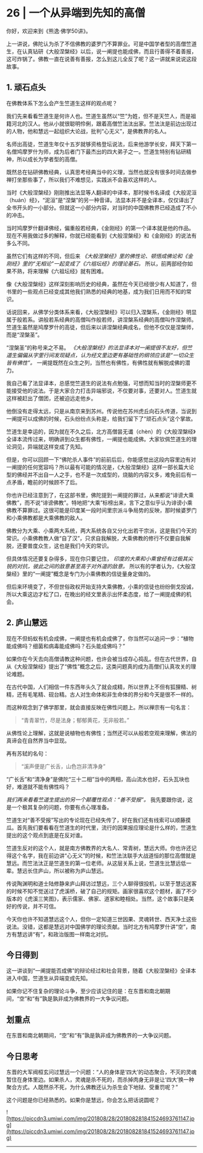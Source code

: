 # 26 | 一个从异端到先知的高僧

你好，欢迎来到《熊逸·佛学50讲》。

上一讲说，佛陀认为杀了不信佛教的婆罗门不算罪业。可是中国学者型的高僧竺道生，在认真钻研《大般涅槃经》以后，说一阐提也能成佛，而且行善得不着善报，这可炸锅了。佛教一直在说善有善报，怎么到这儿全反了呢？这一讲就来说说这段故事。

## 1. 顽石点头

在佛教体系下怎么会产生竺道生这样的观点呢？

我们先来看看竺道生是何许人也。竺道生虽然以“竺”为姓，但不是天竺人，而是祖籍河北的汉人。他从小就很聪明伶俐，跟着高僧竺法汰出家。竺法汰是前边出现过的人物，他和慧远一起组织大论战，批判“心无义”，是佛教界的名人。

名师出高徒，竺道生年仅十五岁就够资格登坛说法，后来他游学长安，拜天下第一名僧鸠摩罗什为师，成为后者门下最杰出的四大弟子之一。竺道生特别有钻研精神，所以成长为学者型的高僧。

既然总在钻研佛教经典，认真思考经典当中的义理，当然也就没有很多时间去做参禅打坐那些事了，所以我们不难想见，实践派不会喜欢这样的人。

当时《大般涅槃经》刚刚推出法显等人翻译的中译本，那时候书名译成《大般泥洹（huán）经》，“泥洹”是“涅槃”的另一种音译。法显本并不是全译本，仅仅译出了全书开头的一小部分。但就这一小部分内容，对当时的中国佛教界已经造成了不小的冲击。

当时鸠摩罗什翻译佛经，偏重般若经典，《金刚经》的第一个译本就是他的作品。现在不用我做过多的解释，你就已经能看到《大般涅槃经》和《金刚经》的说法有多么不同。

虽然它们有这样的不同，但后来 *《大般涅槃经》里的佛性论、顿悟成佛论和《金刚经》里的“无相论”一起变成了《六祖坛经》的理论基石。* 所以，前两部经你如果不熟，将来理解《六祖坛经》就有困难。

像《大般涅槃经》这样深刻影响历史的经典，虽然在今天已经很少有人知道了，但书里的一些观点已经变成其他我们熟悉的经典的地基，成为我们日用而不知的常识。

话说回来，从佛学分类体系来看，《大般涅槃经》可以归入涅槃系，《金刚经》明显属于般若系。讲般若系经典的高僧叫作般若师，讲涅槃系经典的高僧叫作涅槃师。竺道生虽然是鸠摩罗什的高徒，但后来以讲涅槃经典成名，但他不仅仅是涅槃师，而是“涅槃圣”。

“涅槃圣”的称号来之不易。 *《大般涅槃经》的法显译本对一阐提很不友好，但竺道生偏偏从字里行间发现疑点，认为经文里边更有基础性的纲领应该是“一切众生皆有佛性”。* 一阐提既然在众生之列，当然也有佛性，有佛性就有解脱成佛的潜力。

我自己看了法显译本，总感觉竺道生的说法有点勉强，可想而知当时的涅槃师更不能接受他的说法。于是大家合力打击异端邪说，不仅要对事，还要对人。竺道生就这样被赶出了僧团，还被迫远走他乡。

他倒没有走得太远，只是从南京来到苏州。传说他在苏州虎丘向石头传道，当说到一阐提可以成佛的时候，石头纷纷点头称是，给我们留下了“顽石点头”这个掌故。

竺道生是幸运的，因为就在不久之后，北方高僧昙无谶（chèn）的《大般涅槃经》全译本流传过来，明确讲到众生都有佛性，一阐提也能成佛。大家钦佩竺道生的理论洞见，异端就这样变成了先知。

但是，你可以回顾一下“佛陀杀人事件”的前前后后，你能感觉出这段内容里边有对一阐提的任何宽容吗？所以最有可能的情况是，《大般涅槃经》这样一部长篇大论型的佛经并不出自一人之手，也不是一次成型的，烧脑的内容又多，难免前后有一点矛盾，瞻前的时候顾不了后。

你也许已经注意到了，在这部书里，佛陀提到一阐提的罪过，从来都说“诽谤大乘佛教”，而不说“诽谤佛教”。特地把“大乘”标榜出来，言下之意似乎认为诽谤小乘佛教不算罪过。这很可能是印度某一段时间里宗派斗争局势的反映，那时候婆罗门和小乘佛教都是大乘佛教的敌人。

佛教分为大乘、小乘两大系统，两大系统各自又分化出若干宗派，这是我们今天的常识。小乘佛教教人做“自了汉”，只求自我解脱，大乘佛教的修行不仅要自我解脱，还要普度众生，这也是我们今天的常识。

但具体情况还要复杂得多，现在你只要记住， *印度的大乘和小乘曾经有过极其尖锐的对抗，彼此之间的敌意甚至高于对外道的敌意。* 所以有的学者认为，《大般涅槃经》里的“一阐提”概念是专门为小乘佛教的信徒量身定做的。

但后来环境变了，不但世俗政权开始支持大乘佛教，小乘的信徒也纷纷倒戈投诚，所以大乘这边才松了口，在晚出的经文里表示出怀柔态度，给了一阐提成佛的机会。

## 2. 庐山慧远

现在不但蚂蚁有机会成佛，一阐提也有机会成佛了，你当然可以追问一步：“植物能成佛吗？细菌和病毒能成佛吗？石头能成佛吗？”

如果你在今天去向高僧请教这种问题，也许会被当成存心捣乱。但在古代世界，自从《大般涅槃经》提出了“佛性”概念之后，这类问题真的成为高僧们认真攻关的理论难题。

在古代中国，人们相信一件东西年头久了就会成精，所以世界上不但有狐狸精、树精，还有毛笔精、砚台精。古人对生命体和非生命体的界分和今天是很不一样的。

而这种观念到了佛学那里，就会直接反映在佛性问题上。所以禅宗有一句名言：

> “青青翠竹，尽是法身；郁郁黄花，无非般若。”

从佛性论上理解，这就是说植物也有佛性；当然还可以从般若空观来理解，佛法的真谛会在自然界当中显现。

再有苏轼的名句：

> “溪声便是广长舌，山色岂非清净身”

“广长舌”和“清净身”是佛陀“三十二相”当中的两相，高山流水也好，石头瓦块也好，难道就不能有佛性吗？

 *我们再来看看竺道生提出的另一个颠覆性观点：“善不受报”。* 我先要跟你说，这是一个极其复杂的问题，你要有点心理准备。

竺道生对“善不受报”写出的专论现在已经失传了，好在我们还有线索可以顺藤摸瓜。首先我们要看看在竺道生的时代里，流行的因果报应理论是什么样的，竺道生提出的这个观点到底是在反对谁。

竺道生反对的这个人，就是南方佛教界的大名人、常青树，慧远大师。你也许还记得这个名字，我在前边讲“心无义”的时候，和竺法汰联手大战道恒的那位高僧就是慧远。而竺法汰正是竺道生的第一位老师。从这层关系上说，竺道生比慧远低一辈。慧远长住庐山，所以被称为庐山慧远。

传说陶渊明和道士陆修静来庐山拜访过慧远，三个人聊得很投机，以至于慧远送客的时候不知不觉送过了虎溪桥，破了自己的规矩。画家很喜欢这个题材，画了不少版本的《虎溪三笑图》，表示儒家、佛家、道家和睦相处。当然，这个故事只是美好的传说，并不可信。

今天你也许不知道慧远这个人，但你一定知道三世因果、灵魂转世、西天净土这些说法。没错，这都是慧远对中国佛学的理论贡献。当时北方有鸠摩罗什讲“空”，南方有慧远讲“有”，和政治版图一样南北对抗。

## 今日得到

这一讲谈到“一阐提能否成佛”的辩论经过和社会背景，随着《大般涅槃经》全译本进入中国，竺道生从异端变成先知。

如果你记不住复杂的理论斗争，至少应该记住的是：在东晋和南北朝期间，“空”和“有”孰是孰非成为佛教界的一大争议问题。

## 划重点

在东晋和南北朝期间，“空”和“有”孰是孰非成为佛教界的一大争议问题。

## 今日思考

东晋的大军阀桓玄问过慧远一个问题：“人的身体是‘四大’的动态聚合，不灭的灵魂暂住在身体里边。如果杀人，灵魂是杀不死的，而杀掉肉身无非是让‘四大’换一种聚合方式。人既然杀不死，为什么佛教还认为杀生会下地狱、受重罚呢？”

这个问题是你已经熟悉的。如果你是慧远，你会怎么把话说圆呢？

![https://piccdn3.umiwi.com/img/201808/28/201808281841524693761147.jpg](https://piccdn3.umiwi.com/img/201808/28/201808281841524693761147.jpg)

---
